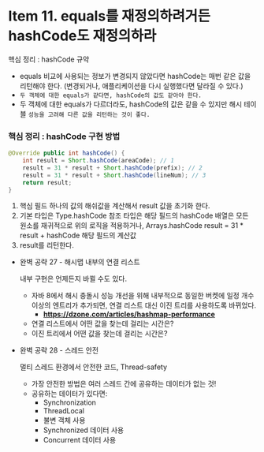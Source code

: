 # Item 11. equals를 재정의하려거든 hashCode도 재정의하라

핵심 정리 : hashCode 규약

- equals 비교에 사용되는 정보가 변경되지 않았다면 hashCode는 매번 같은 값을 리턴해야 한다. (변경되거나, 애플리케이션을 다시 실행했다면 달라질 수 있다.)
- `두 객체에 대한 equals가 같다면, hashCode의 값도 같아야 한다.`
- 두 객체에 대한 equals가 다르더라도, hashCode의 값은 같을 수 있지만 해시 테이블 `성능을 고려해 다른 값을 리턴하는 것이 좋다.`

### 핵심 정리 : hashCode 구현 방법

```java
@Override public int hashCode() {
	int result = Short.hashCode(areaCode); // 1
	result = 31 * result + Short.hashCode(prefix); // 2
	result = 31 * result + Short.hashCode(lineNum); // 3
	return result;
}
```

1. 핵심 필드 하나의 값의 해쉬값을 계산해서 result 값을 초기화 한다.
2. 기본 타입은 Type.hashCode
   참조 타입은 해당 필드의 hashCode
   배열은 모든 원소를 재귀적으로 위의 로직을 적용하거나, Arrays.hashCode
   result = 31 * result + hashCode 해당 필드의 계산값
3. result를 리턴한다.

- 완벽 공략 27 - 해시맵 내부의 연결 리스트

  내부 구현은 언제든지 바뀔 수도 있다.

    - 자바 8에서 해시 충돌시 성능 개선을 위해 내부적으로 동일한 버켓에 일정 개수 이상의 엔트리가 추가되면, 연결 리스트 대신 이진 트리를 사용하도록 바뀌었다.
        - **https://dzone.com/articles/hashmap-performance**
    - 연결 리스트에서 어떤 값을 찾는데 걸리는 시간은?
    - 이진 트리에서 어떤 값을 찾는데 걸리는 시간은?


- 완벽 공략 28 - 스레드 안전

  멀티 스레드 환경에서 안전한 코드, Thread-safety

    - 가장 안전한 방법은 여러 스레드 간에 공유하는 데이터가 없는 것!
    - 공유하는 데이터가 있다면:
        - Synchronization
        - ThreadLocal
        - 불변 객체 사용
        - Synchronized 데이터 사용
        - Concurrent 데이터 사용
